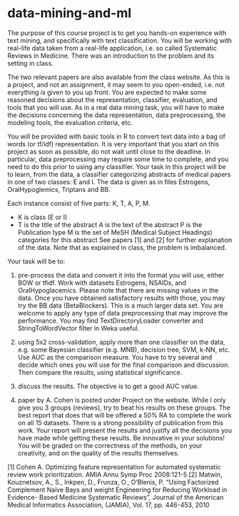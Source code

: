 # data-mining-and-ml

The purpose of this course project is to get you hands-on experience with text mining,
and specifically with text classification. You will be working with real-life data taken
from a real-life application, i.e. so called Systematic Reviews in Medicine. There was an
introduction to the problem and its setting in class. 

The two relevant papers are also available from the class website. As this is a project, and not an assignment, it may seem
to you open-ended, i.e. not everything is given to you up front. You are expected to make
some reasoned decisions about the representation, classifier, evaluation, and tools that
you will use. As in a real data mining task, you will have to make the decisions
concerning the data representation, data preprocessing, the modeling tools, the evaluation
criteria, etc. 

You will be provided with basic tools in R to convert text data into a bag of
words (or tf/idf) representation. It is very important that you start on this project as soon
as possible, do not wait until close to the deadline. In particular, data preprocessing may
require some time to complete, and you need to do this prior to using any classifier.
Your task in this project will be to learn, from the data, a classifier categorizing
abstracts of medical papers in one of two classes: E and I. The data is given as in files
Estrogens, OralHypoglemics, Triptans and BB.

Each instance consist of five parts: K, T, A, P, M.
- K is class (E or I)
- T is the title of the abstract
A is the text of the abstract
P is the Publication type
M is the set of MeSH (Medical Subject Headings) categories for this abstract
See papers [1] and [2] for further explanation of the data.
Note that as explained in class, the problem is imbalanced.

Your task will be to:

1. pre-process the data and convert it into the format you will use, either BOW or tfidf.
Work with datasets Estrogens, NSAIDs, and OralHypoglacemics. Please note
that there are missing values in the data. Once you have obtained satisfactory
results with those, you may try the BB data (BetaBlockers). This is a much larger
data set.
You are welcome to apply any type of data preprocessing that may improve the
performance. You may find TextDirectoryLoader converter and
StringToWordVector filter in Weka useful.

2. using 5x2 cross-validation, apply more than one classifier on the data, e.g. some
Bayesian classifier (e.g. MNB), decision tree, SVM, k-NN, etc. Use AUC as the
comparison measure. You have to try several and decide which ones you will use
for the final comparison and discussion. Then compare the results, using
statistical significance.

3. discuss the results. The objective is to get a good AUC value.

4. paper by A. Cohen is posted under Project on the website. While I only give you 3
groups (reviews), try to beat his results on these groups. The best report that does
that will be offered a 50% RA to complete the work on all 15 datasets. There is a
strong possibility of publication from this work.
Your report will present the results and justify all the decisions you have made while
getting these results. Be innovative in your solutions! You will be graded on the
correctness of the methods, on your creativity, and on the quality of the results
themselves.

[1] Cohen A. Optimizing feature representation for automated systematic review work
prioritization. AMIA Annu Symp Proc 2008:121-5
[2] Matwin, Kouznetsov, A., S., Inkpen, D., Frunza, O., O’Blenis, P. “Using Factorized
Complement Naïve Bays and weight Engineering for Reducing Workload in Evidence-
Based Medicine Systematic Reviews”, Journal of the American Medical Informatics
Association, (JAMIA), Vol. 17, pp. 446-453, 2010
